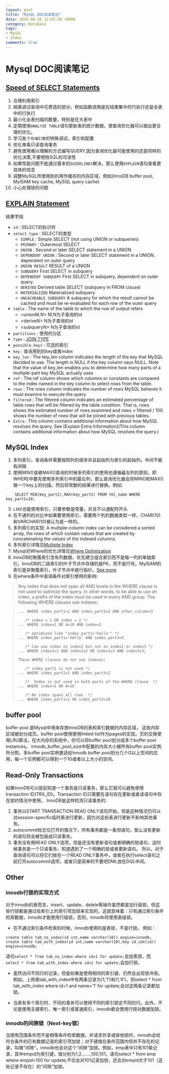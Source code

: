 ```yaml
---
layout: post
title: "MySQL DOC阅读笔记"
data: 2016-08-16 12:03:30 +0800
category: Database
tags:
- MySQL
- Index
comments: true
---
```



# Mysql DOC阅读笔记

## [Speed of SELECT Statements](http://dev.mysql.com/doc/refman/5.7/en/select-speed.html)

1. 合理利用索引
2. 隔离调试查询中花费高的部分，例如函数调用是在结果集中的行执行还是全表中的行执行
3. 最小化全表扫描的数量，特别是在大表中
4. 定期使用`ANALYZE TABLE`语句更新表的统计数据，使查询优化器可以做出更合理的优化。
5. 学习各个`存储引擎`的特殊调试，索引和配置
6. 优化单条只读查询事务
7. 避免使用难以理解的方式编写QUERY,因为查询优化器可能使用的还是同样的优化决策,不要牺牲SQL的可读性
8. 如果性能问题不能通过基本的`GUIDELINES`解决，那么使用`EXPLAIN`语句查看更具体的信息
9. 调整MySQL所使用到的用作缓存的内存区域，例如(InnoDB buffer pool, MyISAM key cache, MySQL query cache)
10. 小心处理锁的问题 

## [EXPLAIN Statement](http://dev.mysql.com/doc/refman/5.7/en/explain-output.html)
结果字段

* `id` : SELECT的标识符
* `select_type` : SELECT的类型
	* `SIMPLE` : Simple SELECT (not using UNION or subqueries)
	* `PRIMARY` : Outermost SELECT
	* `UNION` : Second or later SELECT statement in a UNION
	* `DEPENDENT UNION` : Second or later SELECT statement in a UNION, dependent on outer query
	* `UNION RESULT`       RESULT of a UNION
	* `SUBQUERY`  			First SELECT in subquery
	* `DEPENDENT SUBQUERY`    	First SELECT in subquery, dependent on outer query.
	* `DERIVED`   		Derived table SELECT (subquery in FROM clause)
	* `MATERIALIZED`    		Materialized subquery
	* `UNCACHEABLE SUBQUERY`  		A subquery for which the result cannot be cached and must be re-evaluated for each row of the outer query
* `table` : The name of the table to which the row of output refers
	* \<unionM,N> M,N为子查询的id
	* \<deriveN>  N为子查询的id
	* \<subqueryN> 	N为子查询的id
* `partitions` : 使用的分区
* `type` : [JOIN TYPE](http://dev.mysql.com/doc/refman/5.7/en/explain-output.html#explain-join-types) 
* `possible_keys` : 可选的索引
* `key` : 查询用到的key或者index
* `key_len` : The key_len column indicates the length of the key that MySQL decided to use. The length is NULL if the key column says NULL. Note that the value of key_len enables you to determine how many parts of a multiple-part key MySQL actually uses
* `ref` : The ref column shows which columns or constants are compared to the index named in the key column to select rows from the table. 
* `rows` : The rows column indicates the number of rows MySQL believes it must examine to execute the query
* `filtered` : The filtered column indicates an estimated percentage of table rows that will be filtered by the table condition. That is, rows shows the estimated number of rows examined and rows × filtered / 100 shows the number of rows that will be joined with previous tables. 
* `Extra` : This column contains additional information about how MySQL resolves the query. See [Explain Extra Information](This column contains additional information about how MySQL resolves the query.)

## MySQL Index

1. 多列索引，查询条件需要按照列的顺序并且起始列为索引的起始列，中间不能有间隔
2. 使用MIN()或者MAX()查询的时候多列索引的使用也遵循最左列的原则，即WHERE中要先使用多列索引中的最左列，那么查询优化器会将MIN()和MAX()做一个key上的扫描，然后将常数的结果进行替换。例如:
```
	SELECT MIN(key_part2),MAX(key_part2) FROM tbl_name WHERE key_part1=10;
```

3. `LIKE`也能使用索引，只要参数是常量，并且不以通配符开头
4. 在不通列的对比中如果要使用索引，需要两个列的数据类型一样，CHAR(10)和VARCHAR(10)被认为是一样的。
5.  多列索引的实现: A multiple-column index can be considered a sorted array, the rows of which contain values that are created by concatenating the values of the indexed columns. 
6. 多列索引详情见[Multiple Index](http://dev.mysql.com/doc/refman/5.7/en/multiple-column-indexes.html)
7. Mysql对Where的优化详情见[Where Optimization](http://dev.mysql.com/doc/refman/5.7/en/where-optimizations.html)
8. InnoDB的聚簇索引含有列数据，优先建立组合索引而不是每一列的单独索引。InnoDB的二级索引的叶子节点中存储的是PK，而不是行号。MyISAM的索引是非聚簇索引，叶子节点中是行指针。[See more](http://www.cnblogs.com/hustcat/archive/2009/10/28/1591648.html)
9. 在where条件中查询条件对索引使用的影响:
 
 > Any index that does not span all AND levels in the WHERE clause is not used to optimize the query. In other words, to be able to use an index, a prefix of the index must be used in every AND group.
 > The following WHERE clauses use indexes:
 
 > ```
 > ... WHERE index_part1=1 AND index_part2=2 AND other_column=3
 >
 >    /* index = 1 OR index = 2 */
 > ... WHERE index=1 OR A=10 AND index=2
 >
 >    /* optimized like "index_part1='hello'" */
 > ... WHERE index_part1='hello' AND index_part3=5
 >
 >    /* Can use index on index1 but not on index2 or index3 */
 > ... WHERE index1=1 AND index2=2 OR index1=3 AND index3=3;
 >
 > These WHERE clauses do not use indexes:
 >
 >    /* index_part1 is not used */
 > ... WHERE index_part2=1 AND index_part3=2
 >
 >    /*  Index is not used in both parts of the WHERE clause  */
 > ... WHERE index=1 OR A=10
 >
 >    /* No index spans all rows  */
 > ... WHERE index_part1=1 OR index_part2=10
 > ```

## buffer pool
 buffer pool 是Mysql中用来存放InnoDB的表和索引数据的内存区域， 这些内存区域被划分成页。buffer pool使用使用linked list作为pages的实现。页的交换使用LRU算法，在大内存的系统中，你可以将buffer pool划分成多个buffer pool instances。 innodb\_buffer\_pool_size中配置的内存大小被所有buffer pool实例所分割，多buffer pool实例更适给Innodb buffer pool划分几个G以上空间的应用，每一个实例都可以得到一个1G或者以上大小的空间。

## Read-Only Transactions
如果InnoDB可以提前知道一个事务是只读事务，那么它就可以避免使用transaction ID(TRX_ID)。Transaction ID只需要在语句存在更新或者读语句中存在锁的情况中使用。
InnoDB是这样检测只读事务的:

1. 事务以START TRANSACTION READ ONLY语句开始，但是这种情况仍可以对session-specific临时表进行更新，因为对这些表进行更新不影响其他事务。
2. autocommit标志位打开的情况下，所有事务都是一条但语句，那么没有更新的语句将会被包装成只读事务。
3. 事务没有用READ ONLY选项，但是还没有更新语句或者明确的锁语句，这时候事务是一个只读事务，知道遇到了一个明确的锁或者更新语句。
所以，对于查询语句可以将它们放在一个READ ONLY事务中，或者在执行select语句之前打开autocommit选项，或者只是简单的不要吧DML放在DQL中间。

## Other
###  innodb行锁的实现方式

 对于innodb的表而言，insert、update、delete等操作虽然都是加行级锁，但这些行锁都是通过给索引上的索引项加锁来实现的，这就意味着：只有通过索引条件检索数据，innodb才能使用行级锁，否则，innodb将使用表级锁。
 * 在不通过索引条件检索的时候，innodb使用的是表锁，不是行锁。
例如：

 ```
 create table tab_no_index(id int,name varchar(10)) engion=innodb;
 create table tab_with_index(id int,name varchar(10),key id_idx(id)) engion=innodb;
 ```
语句`select * from tab_no_index where id=1 for update;`会加表锁，而`select * from tab_with_index where id=1 for update;`会加行锁。

 * 虽然访问不同行的记录，但是如果是使用相同的索引键，仍然会出现锁冲突。
例如，上例表tab\_with\_index中有两条记录为(1,’1’)和(1,’4’)，则select * from tab_with_index where id=1 and name=’1’ for update;会对这两条记录都加锁。

 * 当表有多个索引时，不同的事务可以使用不同的索引锁定不同的行。此外，不论是使用主键索引、唯一索引或普通索引，innodb都会使用行锁对数据加锁。

###  innodb的间隙锁（Next-key锁）
当使用范围条件而不是相等条件检索数据，并请求共享或排他锁时，innodb会给符合条件的已有数据记录的索引项加锁；对于键值在条件范围内但并不存在的记录，叫做“间隙”，innodb也会对这个“间隙”加锁。例如，emp表中只有101条记录，其中empid为索引键，值分别为1,2,……,100,101，语句select * from emp where empid>100 for update;不仅会对101记录加锁，还会对empid大于101（这些记录不存在）的“间隙”加锁。
